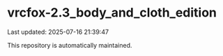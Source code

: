 # vrcfox-2.3_body_and_cloth_edition

Last updated: 2025-07-16 21:39:47

This repository is automatically maintained.
